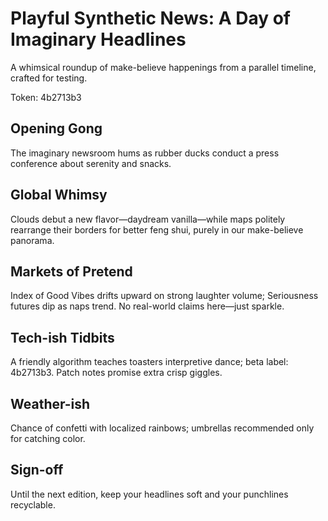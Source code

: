 # Playful Synthetic News: A Day of Imaginary Headlines

A whimsical roundup of make-believe happenings from a parallel timeline, crafted for testing.

Token: 4b2713b3

## Opening Gong

The imaginary newsroom hums as rubber ducks conduct a press conference about serenity and snacks.

## Global Whimsy

Clouds debut a new flavor—daydream vanilla—while maps politely rearrange their borders for better feng shui, purely in our make-believe panorama.

## Markets of Pretend

Index of Good Vibes drifts upward on strong laughter volume; Seriousness futures dip as naps trend. No real-world claims here—just sparkle.

## Tech-ish Tidbits

A friendly algorithm teaches toasters interpretive dance; beta label: 4b2713b3. Patch notes promise extra crisp giggles.

## Weather-ish

Chance of confetti with localized rainbows; umbrellas recommended only for catching color.

## Sign-off

Until the next edition, keep your headlines soft and your punchlines recyclable.